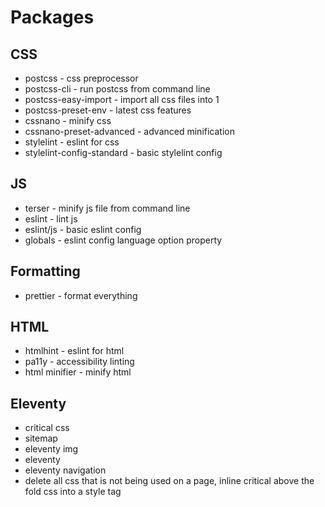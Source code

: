 # Packages

## CSS

- postcss - css preprocessor
- postcss-cli - run postcss from command line
- postcss-easy-import - import all css files into 1
- postcss-preset-env - latest css features
- cssnano - minify css
- cssnano-preset-advanced - advanced minification
- stylelint - eslint for css
- stylelint-config-standard - basic stylelint config

## JS

- terser - minify js file from command line
- eslint - lint js
- eslint/js - basic eslint config
- globals - eslint config language option property

## Formatting

- prettier - format everything

## HTML

- htmlhint - eslint for html
- pa11y - accessibility linting
- html minifier - minify html

## Eleventy

- critical css
- sitemap
- eleventy img
- eleventy
- eleventy navigation
- delete all css that is not being used on a page, inline critical above the fold css into a style tag
